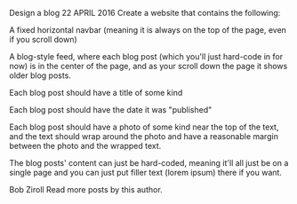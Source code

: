 Design a blog
22 APRIL 2016
Create a website that contains the following:

A fixed horizontal navbar (meaning it is always on the top of the page, even if you scroll down)

A blog-style feed, where each blog post (which you'll just hard-code in for now) is in the center of the page, and as your scroll down the page it shows older blog posts.

Each blog post should have a title of some kind

Each blog post should have the date it was "published"

Each blog post should have a photo of some kind near the top of the text, and the text should wrap around the photo and have a reasonable margin between the photo and the wrapped text.

The blog posts' content can just be hard-coded, meaning it'll all just be on a single page and you can just put filler text (lorem ipsum) there if you want.

Bob Ziroll
Read more posts by this author.